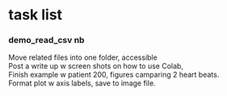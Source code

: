 # task list   

### demo_read_csv nb  
Move related files into one folder, accessible  
Post a write up w screen shots on how to use Colab,  
Finish example w patient 200, figures camparing 2 heart beats.  
Format plot w axis labels, save to image file.  
